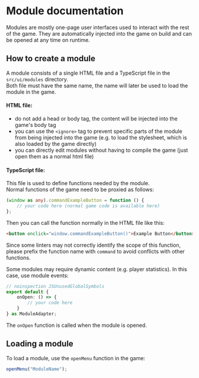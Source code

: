 # Module documentation

Modules are mostly one-page user interfaces used to interact with the rest of the game.
They are automatically injected into the game on build and can be opened at any time on runtime.

## How to create a module

A module consists of a single HTML file and a TypeScript file in the `src/ui/modules` directory. <br>
Both file must have the same name, the name will later be used to load the module in the game.

#### HTML file:

- do not add a head or body tag, the content will be injected into the game's body tag
- you can use the `<ignore>` tag to prevent specific parts of the module from being injected into the game (e.g. to load
  the stylesheet, which is also loaded by the game directly)
- you can directly edit modules without having to compile the game (just open them as a normal html file)

#### TypeScript file:

This file is used to define functions needed by the module. <br>
Normal functions of the game need to be proxied as follows:

```typescript
(window as any).commandExampleButton = function () {
	// your code here (normal game code is available here)
};
```

Then you can call the function normally in the HTML file like this:

```html
<button onclick="window.commandExampleButton()">Example Button</button>
```

Since some linters may not correctly identify the scope of this function, please prefix the function name with `command`
to avoid conflicts with other functions. <br>

Some modules may require dynamic content (e.g. player statistics). In this case, use module events:

```typescript
// noinspection JSUnusedGlobalSymbols
export default {
	onOpen: () => {
		// your code here
	}
} as ModuleAdapter;
```

The `onOpen` function is called when the module is opened. <br>

## Loading a module

To load a module, use the `openMenu` function in the game:

```typescript
openMenu("ModuleName");
```